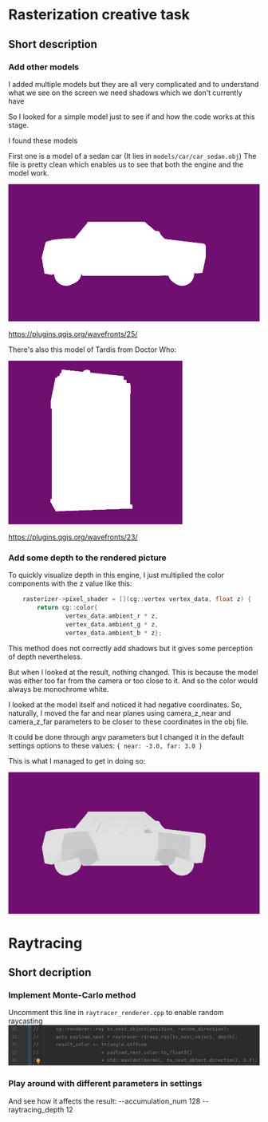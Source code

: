 # Rasterization creative task
## Short description
### Add other models
I added multiple models but they are all very complicated
and to understand what we see on the screen we need shadows which we don't currently have

So I looked for a simple model just to see if and how the code works at this stage.

I found these models

First one is a model of a sedan car
(It lies in `models/car/car_sedan.obj`)
The file is pretty clean which enables us to see that both the engine and the model work.

![img.png](img.png)

https://plugins.qgis.org/wavefronts/25/

There's also this model of Tardis from Doctor Who:

![img_1.png](img_1.png)

https://plugins.qgis.org/wavefronts/23/


### Add some depth to the rendered picture
To quickly visualize depth in this engine, I just multiplied the color components with the z value
like this:

```c
	rasterizer->pixel_shader = [](cg::vertex vertex_data, float z) {
		return cg::color{
				vertex_data.ambient_r * z,
				vertex_data.ambient_g * z,
				vertex_data.ambient_b * z};
```

This method does not correctly add shadows but it gives some perception of depth nevertheless.

But when I looked at the result, nothing changed.
This is because the model was either too far from the camera or too close to it.
And so the color would always be monochrome white.

I looked at the model itself and noticed it had negative coordinates.
So, naturally, I moved the far and near planes using camera_z_near and camera_z_far parameters
to be closer to these coordinates in the obj file.

It could be done through argv parameters but I changed it in the default settings options
to these values: `{ near: -3.0, far: 3.0 }`

This is what I managed to get in doing so:

![img_2.png](img_2.png)


# Raytracing
## Short decription
### Implement Monte-Carlo method
Uncomment this line in `raytracer_renderer.cpp` to enable random raycasting
![img_3.png](img_3.png)

### Play around with different parameters in settings
And see how it affects the result:
--accumulation_num 128
--raytracing_depth 12